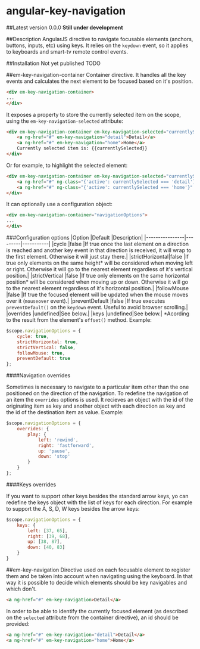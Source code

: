 angular-key-navigation
======================
##Latest version
0.0.0
**Still under development**

##Description
AngularJS directive to navigate focusable elements (anchors, buttons, inputs, etc) using keys.
It relies on the `keydown` event, so it applies to keyboards and smart-tv remote control events.

##Installation
Not yet published
TODO

##em-key-navigation-container
Container directive. It handles all the key events and calculates the next element to be focused based on it's position.
```HTML
<div em-key-navigation-container>
...
</div>
```
It exposes a property to store the currently selected item on the scope, using the `em-key-navigation-selected` attribute:
```HTML
<div em-key-navigation-container em-key-navigation-selected="currentlySelected">
	<a ng-href="#" em-key-navigation="detail">Detail</a>
	<a ng-href="#" em-key-navigation="home">Home</a>
	Currently selected item is: {{currentlySelected}}
</div>
```
Or for example, to highlight the selected element:
```HTML
<div em-key-navigation-container em-key-navigation-selected="currentlySelected">
	<a ng-href="#" ng-class="{'active': currentlySelected === 'detail'}" em-key-navigation="detail">Detail</a>
	<a ng-href="#" ng-class="{'active': currentlySelected === 'home'}" em-key-navigation="home">Home</a>
</div>
```
It can optionally use a configuration object:
```HTML
<div em-key-navigation-container="navigationOptions">
...
</div>
```

###Configuration options
|Option          |Default  |Description|
|----------------|---------|-----------|
|cycle           |false    |If true once the last element on a direction is reached and another key event in that direction is received, it will wrap to the first element. Otherwise it will just stay there.|
|strictHorizontal|false    |If true only elements on the same height* will be considered when moving left or right. Otherwise it will go to the nearest element regardless of it's vertical position.|
|strictVertical  |false    |If true only elements on the same horizontal position* will be considered when moving up or down. Otherwise it will go to the nearest element regardless of it's horizontal position.|
|followMouse     |false    |If true the focused element will be updated when the mouse moves over it (`mouseover` event).|
|preventDefault  |false    |If true executes `preventDefault()` on the `keydown` event. Useful to avoid browser scrolling.|
|overrides       |undefined|See below.|
|keys            |undefined|See below.|
*Acording to the result from the element's `offset()` method.
Example:
```JavaScript
$scope.navigationOptions = {
	cycle: true,
	strictHorizontal: true,
	strictVertical: false,
	followMouse: true,
	preventDefault: true
};
```

####Navigation overrides

Sometimes is necessary to navigate to a particular item other than the one positioned on the direction of the navigation. To redefine the navigation of an item the `overrides` options is used. It recieves an object with the id of the originating item as key and another object with each direction as key and the id of the destination item as value.
Example:
```JavaScript
$scope.navigationOptions = {
	overrides: {
		play: {
			left: 'rewind',
			right: 'fastforward',
			up: 'pause',
			down: 'stop'
		}
	}
};
```

####Keys overrides

If you want to support other keys besides the standard arrow keys, yo can redefine the keys object with the list of keys for each direction.
For example to support the A, S, D, W keys besides the arrow keys:

```JavaScript
$scope.navigationOptions = {
	keys: {
		left: [37, 65],
		right: [39, 68],
		up: [38, 87],
		down: [40, 83]
	}
}
```

##em-key-navigation
Directive used on each focusable element to register them and be taken into account when navigating using the keyboard. In that way it is possible to decide which elements should be key navigables and which don't.
```HTML
<a ng-href="#" em-key-navigation>Detail</a>
```
In order to be able to identify the currently focused element (as described on the `selected` attribute from the container directive), an id should be provided:
```HTML
<a ng-href="#" em-key-navigation="detail">Detail</a>
<a ng-href="#" em-key-navigation="home">Home</a>
```
